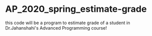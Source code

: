 # AP_2020_spring_estimate-grade
this code will be a program to estimate grade of a student in Dr.Jahanshahi's Advanced Programming course!
